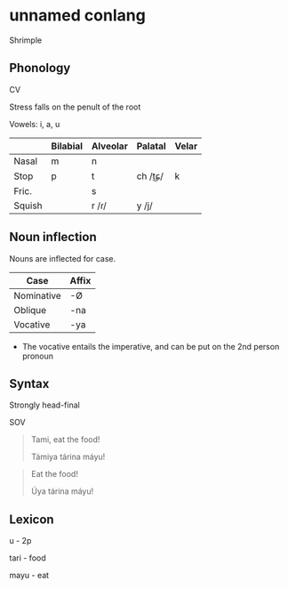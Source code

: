 # unnamed conlang

Shrimple

## Phonology

CV

Stress falls on the penult of the root

Vowels: i, a, u

|         | Bilabial | Alveolar | Palatal | Velar |
|---------|----------|----------|---------|-------|
| Nasal   | m        | n        |         |       |
| Stop    | p        | t        | ch /t͜ɕ/ | k     |
| Fric.   |          | s        |         |       |
| Squish  |          | r /ɾ/    | y /j/   |       |

## Noun inflection

Nouns are inflected for case.

| Case       | Affix  |
|------------|--------|
| Nominative | -Ø     |
| Oblique    | -na    |
| Vocative   | -ya    |

* The vocative entails the imperative, and can be put on the 2nd person pronoun

## Syntax

Strongly head-final

SOV

>Tami, eat the food!
>
>Támiya tárina máyu!

>Eat the food!
>
>Úya tárina máyu!

## Lexicon

u - 2p

tari - food

mayu - eat
